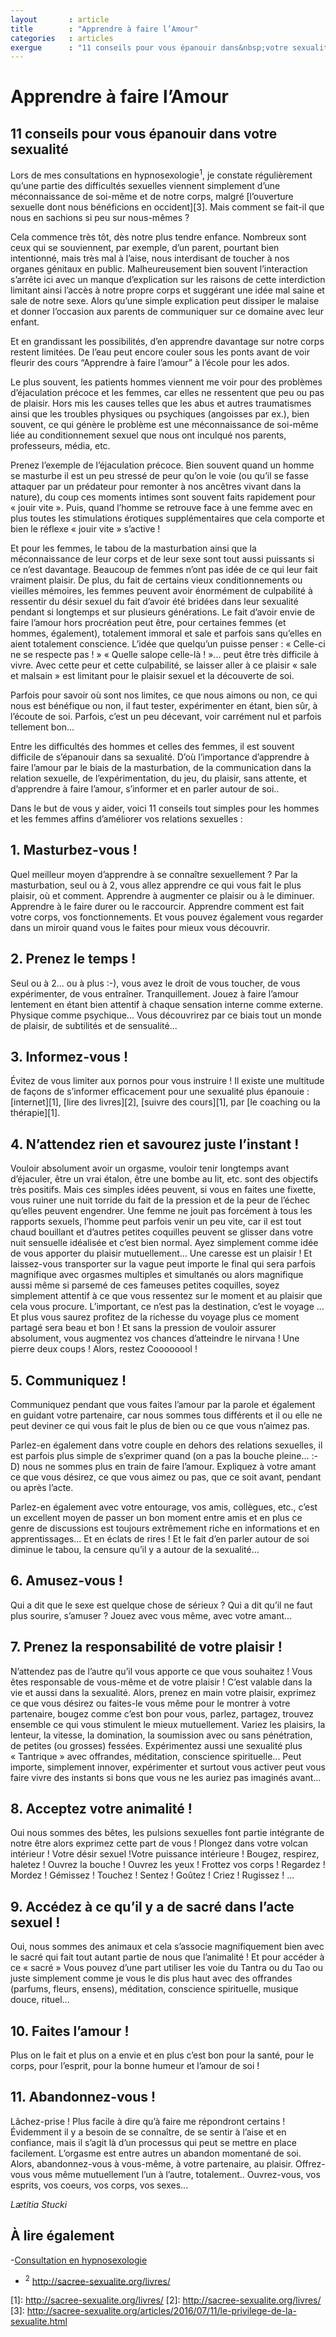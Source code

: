 ```yaml
---
layout       : article
title        : "Apprendre à faire l’Amour"
categories   : articles
exergue      : "11 conseils pour vous épanouir dans&nbsp;votre sexualité"
---
```


# Apprendre à faire l’Amour

## 11 conseils pour vous épanouir dans&nbsp;votre sexualité

Lors de mes consultations en hypnosexologie<sup>1</sup>, je constate régulièrement qu’une partie des difficultés sexuelles viennent simplement d’une méconnaissance de soi-même et de notre corps, malgré [l’ouverture sexuelle dont nous bénéficions en occident][3]. Mais comment se fait-il que nous en sachions si peu sur nous-mêmes ?

Cela commence très tôt, dès notre plus tendre enfance. Nombreux sont ceux qui se souviennent, par exemple, d’un parent, pourtant bien intentionné, mais très mal à l’aise, nous interdisant de toucher à nos organes génitaux en public. Malheureusement bien souvent l’interaction s’arrête ici avec un manque d’explication sur les raisons de cette interdiction limitant ainsi l’accès à notre propre corps et suggérant une idée mal saine et sale de notre sexe. Alors qu’une simple explication peut dissiper le malaise et donner l’occasion aux parents de communiquer sur ce domaine avec leur enfant.

Et en grandissant les possibilités, d’en apprendre davantage sur notre corps restent limitées. De l’eau peut encore couler sous les ponts avant de voir fleurir des cours “Apprendre à faire l’amour” à l’école pour les ados.

Le plus souvent, les patients hommes viennent me voir pour des problèmes d’éjaculation précoce et les femmes, car elles ne ressentent que peu ou pas de plaisir. Hors mis les causes telles que les abus et autres traumatismes ainsi que les troubles physiques ou psychiques (angoisses par ex.), bien souvent, ce qui génère le problème est une méconnaissance de soi-même liée au conditionnement sexuel que nous ont inculqué nos parents, professeurs, média, etc.

Prenez l’exemple de l’éjaculation précoce. Bien souvent quand un homme se masturbe il est un peu stressé de peur qu’on le voie (ou qu’il se fasse attaquer par un prédateur pour remonter à nos ancêtres vivant dans la nature), du coup ces moments intimes sont souvent faits rapidement pour « jouir vite ». Puis, quand l’homme se retrouve face à une femme avec en plus toutes les stimulations érotiques supplémentaires que cela comporte et bien le réflexe « jouir vite » s’active !

Et pour les femmes, le tabou de la masturbation ainsi que la méconnaissance de leur corps et de leur sexe sont tout aussi puissants si ce n’est davantage. Beaucoup de femmes n’ont pas idée de ce qui leur fait vraiment plaisir. De plus, du fait de certains vieux conditionnements ou vieilles mémoires, les femmes peuvent avoir énormément de culpabilité à ressentir du désir sexuel du fait d’avoir été bridées dans leur sexualité pendant si longtemps et sur plusieurs générations.  Le fait d’avoir envie de faire l’amour hors procréation peut être, pour certaines femmes (et hommes, également), totalement immoral et sale et parfois sans qu’elles en aient totalement conscience. L’idée que quelqu’un puisse penser : « Celle-ci ne se respecte pas ! »  « Quelle salope celle-là ! »... peut être très difficile à vivre. Avec cette peur et cette culpabilité, se laisser aller à ce plaisir « sale et malsain » est limitant pour le plaisir sexuel et la découverte de soi.

Parfois pour savoir où sont nos limites, ce que nous aimons ou non, ce qui nous est bénéfique ou non, il faut tester, expérimenter en étant, bien sûr, à l’écoute de soi. Parfois, c’est un peu décevant, voir carrément nul et parfois tellement bon...

Entre les difficultés des hommes et celles des femmes, il est souvent difficile de s’épanouir dans sa sexualité. D’où l’importance d’apprendre à faire l’amour par le biais de la masturbation, de la communication dans la relation sexuelle, de l’expérimentation, du jeu, du plaisir, sans attente, et d’apprendre à faire l’amour, s’informer et en parler autour de soi..

Dans le but de vous y aider, voici 11 conseils tout simples pour les hommes et les femmes affins d’améliorer vos relations sexuelles :

## 1. Masturbez-vous !

Quel meilleur moyen d’apprendre à se connaître sexuellement ? Par la masturbation, seul ou à 2, vous allez apprendre ce qui vous fait le plus plaisir, où et comment. Apprendre à augmenter ce plaisir ou à le diminuer. Apprendre à le faire durer ou le raccourcir. Apprendre comment est fait votre corps, vos fonctionnements. Et vous pouvez également vous regarder dans un miroir quand vous le faites pour mieux vous découvrir.

## 2. Prenez le temps !

Seul ou à 2... ou à plus :-), vous avez le droit de vous toucher, de vous expérimenter, de vous entraîner. Tranquillement. Jouez à faire l’amour lentement en étant bien attentif à chaque sensation interne comme externe. Physique comme psychique... Vous découvrirez par ce biais tout un monde de plaisir, de subtilités et de sensualité...

## 3. Informez-vous !

Évitez de vous limiter aux pornos pour vous instruire ! Il existe une multitude de façons de s’informer efficacement pour une sexualité plus épanouie : [internet][1], [lire des livres][2], [suivre des cours][1], par [le coaching ou la thérapie][1].

## 4. N’attendez rien et savourez juste l’instant !

Vouloir absolument avoir un orgasme, vouloir tenir longtemps avant d’éjaculer, être un vrai étalon, être une bombe au lit, etc. sont des objectifs très positifs. Mais ces simples idées peuvent, si vous en faites une fixette, vous ruiner une nuit torride du fait de la pression et de la peur de l’échec qu’elles peuvent engendrer.
Une femme ne jouit pas forcément à tous les rapports sexuels, l’homme peut parfois venir un peu vite, car il est tout chaud bouillant et d’autres petites coquilles peuvent se glisser dans votre nuit sensuelle idéalisée et c’est bien normal. Ayez simplement comme idée de vous apporter du plaisir mutuellement... Une caresse est un plaisir ! Et laissez-vous transporter sur la vague peut importe le final qui sera parfois magnifique avec orgasmes multiples et simultanés ou alors magnifique aussi même si parsemé de ces fameuses petites coquilles, soyez simplement attentif à ce que vous ressentez sur le moment et au plaisir que cela vous procure. L’important, ce n’est pas la destination, c’est le voyage ...  Et plus vous saurez profitez de la richesse du voyage plus ce moment partagé sera beau et bon ! Et sans la pression de vouloir assurer absolument, vous augmentez vos chances d’atteindre le nirvana ! Une pierre deux coups ! Alors, restez Coooooool !

## 5. Communiquez !

Communiquez pendant que vous faites l’amour par la parole et également en guidant votre partenaire, car nous sommes tous différents et il ou elle ne peut deviner ce qui vous fait le plus de bien ou ce que vous n’aimez pas.

Parlez-en également dans votre couple en dehors des relations sexuelles, il est parfois plus simple de s’exprimer quand (on a pas la bouche pleine... :-D) nous ne sommes plus en train de faire l’amour. Expliquez à votre amant ce que vous désirez, ce que vous aimez ou pas, que ce soit avant, pendant ou après l’acte.

Parlez-en également avec votre entourage, vos amis, collègues, etc., c’est un excellent moyen de passer un bon moment entre amis et en plus ce genre de discussions est toujours extrêmement riche en informations et en apprentissages... Et en éclats de rires ! Et le fait d’en parler autour de soi diminue le tabou, la censure qu’il y a autour de la sexualité...  <!-- (lien futur article sur biais cognitif censure sexualité) -->

## 6. Amusez-vous !

Qui a dit que le sexe est quelque chose de sérieux ? Qui a dit qu’il ne faut plus sourire, s’amuser ? Jouez avec vous même, avec votre amant...

## 7. Prenez la responsabilité de votre plaisir !

N’attendez pas de l’autre qu’il vous apporte ce que vous souhaitez ! Vous êtes responsable de vous-même et de votre plaisir ! C’est valable dans la vie et aussi dans la sexualité. Alors, prenez en main votre plaisir, exprimez ce que vous désirez ou faites-le vous même pour le montrer à votre partenaire, bougez comme c’est bon pour vous, parlez, partagez, trouvez ensemble ce qui vous stimulent le mieux mutuellement. Variez les plaisirs, la lenteur, la vitesse, la domination, la soumission avec ou sans pénétration, de petites (ou grosses) fessées. Expérimentez aussi une sexualité plus « Tantrique » avec offrandes, méditation, conscience spirituelle... Peut importe, simplement innover, expérimenter et surtout vous activer peut vous faire vivre des instants si bons que vous ne les auriez pas imaginés avant...

## 8. Acceptez votre animalité !

Oui nous sommes des bêtes, les pulsions sexuelles font partie intégrante de notre être alors exprimez cette part de vous ! Plongez dans votre volcan intérieur ! Votre désir sexuel !Votre puissance intérieure ! Bougez, respirez, haletez ! Ouvrez la bouche ! Ouvrez les yeux ! Frottez vos corps ! Regardez ! Mordez ! Gémissez ! Touchez ! Sentez ! Goûtez ! Criez ! Rugissez ! ...

## 9. Accédez à ce qu’il y a de sacré dans l’acte sexuel !

Oui, nous sommes des animaux et cela s’associe magnifiquement bien avec le sacré qui fait tout autant partie de nous que l’animalité ! Et pour accéder à ce « sacré » Vous pouvez d’une part utiliser les voie du Tantra ou du Tao ou juste simplement comme je vous le dis plus haut avec des offrandes (parfums, fleurs, ensens), méditation, conscience spirituelle, musique douce, rituel...

## 10. Faites l’amour !

Plus on le fait et plus on a envie et en plus c’est bon pour la santé, pour le corps, pour l’esprit, pour la bonne humeur et l’amour de soi !

## 11. Abandonnez-vous !

Lâchez-prise ! Plus facile à dire qu’à faire me répondront certains ! Évidemment il y a besoin de se connaître, de se sentir à l’aise et en confiance, mais il s’agit là d’un processus qui peut se mettre en place facilement. L’orgasme est entre autres un abandon momentané de soi. Alors, abandonnez-vous à vous-même, à votre partenaire, au plaisir. Offrez-vous vous même mutuellement l’un à l’autre, totalement.. Ouvrez-vous, vos esprits, vos coeurs, vos corps, vos sexes...

*Lætitia Stucki*

## À lire également

-[Consultation en hypnosexologie](<href="http://sacree-sexualite.org/livres/" target="_blank">)
- <sup>2</sup> <a href="http://sacree-sexualite.org/livres/" target="_blank">http://sacree-sexualite.org/livres/</a>


[1]: <a href="http://sacree-sexualite.org/livres/" target="_blank">http://sacree-sexualite.org/livres/</a>
[2]: http://sacree-sexualite.org/livres/
[3]: http://sacree-sexualite.org/articles/2016/07/11/le-privilege-de-la-sexualite.html
